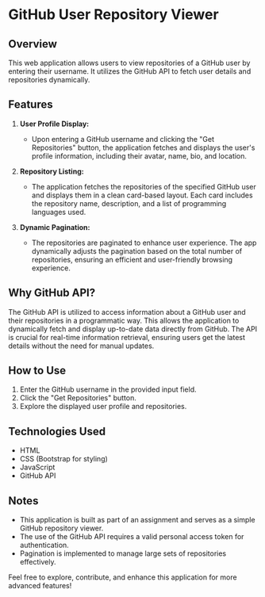 # GitHub User Repository Viewer

## Overview

This web application allows users to view repositories of a GitHub user by entering their username. It utilizes the GitHub API to fetch user details and repositories dynamically.

## Features

1. **User Profile Display:**
   - Upon entering a GitHub username and clicking the "Get Repositories" button, the application fetches and displays the user's profile information, including their avatar, name, bio, and location.

2. **Repository Listing:**
   - The application fetches the repositories of the specified GitHub user and displays them in a clean card-based layout. Each card includes the repository name, description, and a list of programming languages used.

3. **Dynamic Pagination:**
   - The repositories are paginated to enhance user experience. The app dynamically adjusts the pagination based on the total number of repositories, ensuring an efficient and user-friendly browsing experience.

## Why GitHub API?

The GitHub API is utilized to access information about a GitHub user and their repositories in a programmatic way. This allows the application to dynamically fetch and display up-to-date data directly from GitHub. The API is crucial for real-time information retrieval, ensuring users get the latest details without the need for manual updates.

## How to Use

1. Enter the GitHub username in the provided input field.
2. Click the "Get Repositories" button.
3. Explore the displayed user profile and repositories.

## Technologies Used

- HTML
- CSS (Bootstrap for styling)
- JavaScript
- GitHub API

## Notes

- This application is built as part of an assignment and serves as a simple GitHub repository viewer.
- The use of the GitHub API requires a valid personal access token for authentication.
- Pagination is implemented to manage large sets of repositories effectively.

Feel free to explore, contribute, and enhance this application for more advanced features!
